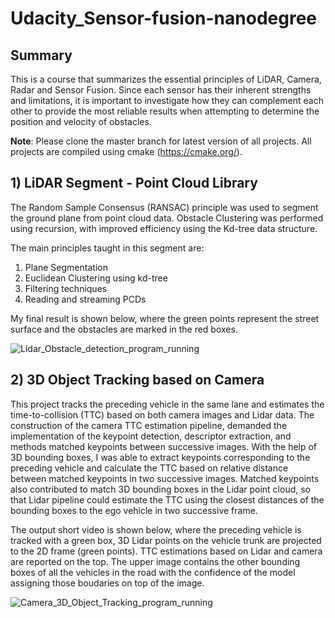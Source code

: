 # Udacity_Sensor-fusion-nanodegree

## Summary
This is a course that summarizes the essential principles of LiDAR, Camera, Radar and Sensor Fusion. Since each sensor has their 
inherent strengths and limitations, it is important to investigate how they can complement each other to provide the most reliable 
results when attempting to determine the position and velocity of obstacles.

**Note**: 
Please clone the master branch for latest version of all projects. All projects are compiled using cmake (https://cmake.org/).

## 1)     LiDAR Segment - Point Cloud Library
The Random Sample Consensus (RANSAC) principle was used to segment the ground plane from point cloud data. Obstacle Clustering was 
performed using recursion, with improved efficiency using the Kd-tree data structure.

The main principles taught in this segment are:

1. Plane Segmentation
2. Euclidean Clustering using kd-tree
3. Filtering techniques
4. Reading and streaming PCDs

My final result is shown below, where the green points represent the street surface and the obstacles are marked in the red boxes.

![Lidar_Obstacle_detection_program_running](https://github.com/Photon-einstein/Udacity_Sensor-fusion-nanodegree/assets/31144077/c3b96c60-a25d-43d3-909d-c4f8c851ef4e)

## 2)     3D Object Tracking based on Camera

This project tracks the preceding vehicle in the same lane and estimates the time-to-collision (TTC) based on both camera images and Lidar data. 
The construction of the camera TTC estimation pipeline, demanded the implementation of the keypoint detection, descriptor extraction, and methods 
matched keypoints between successive images. 
With the help of 3D bounding boxes, I was able to extract keypoints corresponding to the preceding vehicle and calculate the TTC based on relative 
distance between matched keypoints in two successive images. Matched keypoints also contributed to match 3D bounding boxes in the Lidar point cloud, 
so that Lidar pipeline could estimate the TTC using the closest distances of the bounding boxes to the ego vehicle in two successive frame.

The output short video is shown below, where the preceding vehicle is tracked with a green box, 3D Lidar points on the vehicle trunk are projected to 
the 2D frame (green points). TTC estimations based on Lidar and camera are reported on the top. The upper image contains the other bounding boxes of 
all the vehicles in the road with the confidence of the model assigning those boudaries on top of the image.

![Camera_3D_Object_Tracking_program_running](https://github.com/Photon-einstein/Udacity_Sensor-fusion-nanodegree/assets/31144077/344b50a4-5fa2-4ff8-8905-cb149ec38565)

